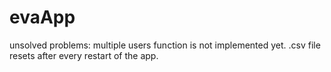 # evaApp
unsolved problems:
multiple users function is not implemented yet.
.csv file resets after every restart of the app.
